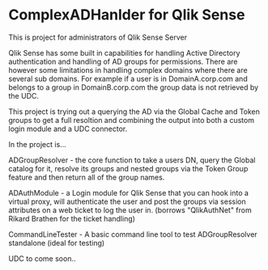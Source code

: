 # ComplexADHanlder for Qlik Sense

This is project for administrators of Qlik Sense Server

Qlik Sense has some built in capabilities for handling Active Directory authentication and handling of AD groups for permissions.  There are however some limitations in handling complex domains where there are several sub domains.  For example if a user is in DomainA.corp.com and belongs to a group in DomainB.corp.com the group data is not retrieved by the UDC.

This project is trying out a querying the AD via the Global Cache and Token groups to get a full resoltion and combining the output into both a custom login module and a UDC connector.

In the project is...

ADGroupResolver - the core function to take a users DN, query the Global catalog for it, resolve its groups and nested groups via the Token Group feature and then return all of the group names.

ADAuthModule - a Login module for Qlik Sense that you can hook into a virtual proxy,  will authenticate the user and post the groups via session attributes on a web ticket to log the user in.  (borrows "QlikAuthNet" from Rikard Brathen for the ticket handling)

CommandLineTester - A basic command line tool to test ADGroupResolver standalone (ideal for testing)

UDC to come soon..
